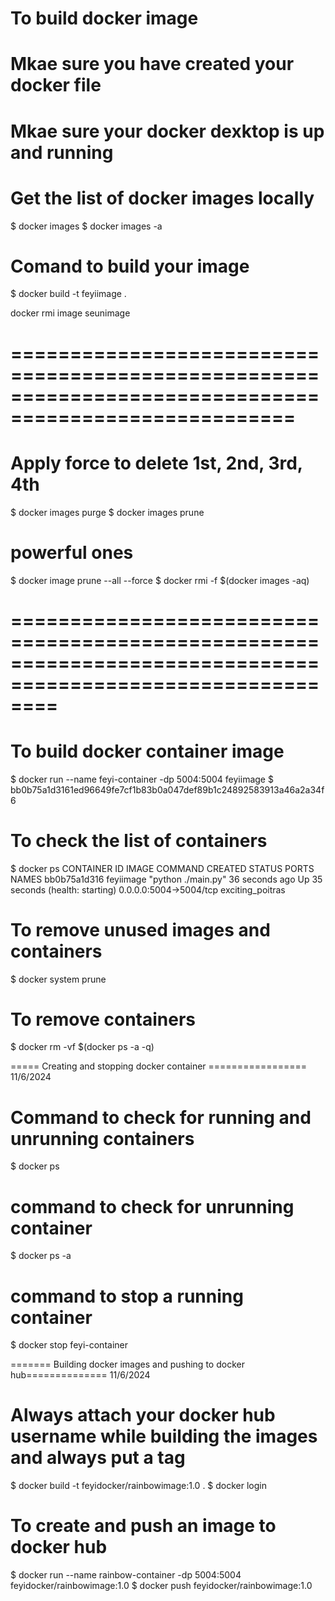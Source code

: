 # To build docker image
# Mkae sure you have created your docker file
# Mkae sure your docker dexktop is up and running
# Get the list of docker images locally
 $ docker images
 $ docker images -a
# Comand to build your image
 $ docker build -t feyiimage .

  docker rmi image seunimage
# ======================================================================================================
# Apply force to delete 1st, 2nd, 3rd, 4th
 $ docker images purge
 $ docker images prune
 # powerful ones
 $ docker image prune --all --force
 $ docker rmi -f $(docker images -aq)

# ============================================================================================================
# To build docker container image
 $ docker run --name feyi-container -dp 5004:5004 feyiimage
 $ bb0b75a1d3161ed96649fe7cf1b83b0a047def89b1c24892583913a46a2a34f6

# To check the list of containers
 $ docker ps
CONTAINER ID   IMAGE       COMMAND              CREATED          STATUS                             PORTS                    NAMES
bb0b75a1d316   feyiimage   "python ./main.py"   36 seconds ago   Up 35 seconds (health: starting)   0.0.0.0:5004->5004/tcp   exciting_poitras

# To remove unused images and containers
 $ docker system prune

# To remove containers
 $ docker rm -vf $(docker ps -a -q)

===== Creating and stopping docker container ================= 11/6/2024
# Command to check for running and unrunning containers
 $ docker ps
# command to check for unrunning container
 $ docker ps -a

# command to stop a running container
 $ docker stop feyi-container

======= Building docker images and pushing to docker hub============== 11/6/2024
# Always attach your docker hub username while building the images and always put a tag
 $ docker build -t feyidocker/rainbowimage:1.0 .
 $ docker login

# To create and  push an image to docker hub
 $ docker run --name rainbow-container -dp 5004:5004 feyidocker/rainbowimage:1.0
 $ docker push feyidocker/rainbowimage:1.0
